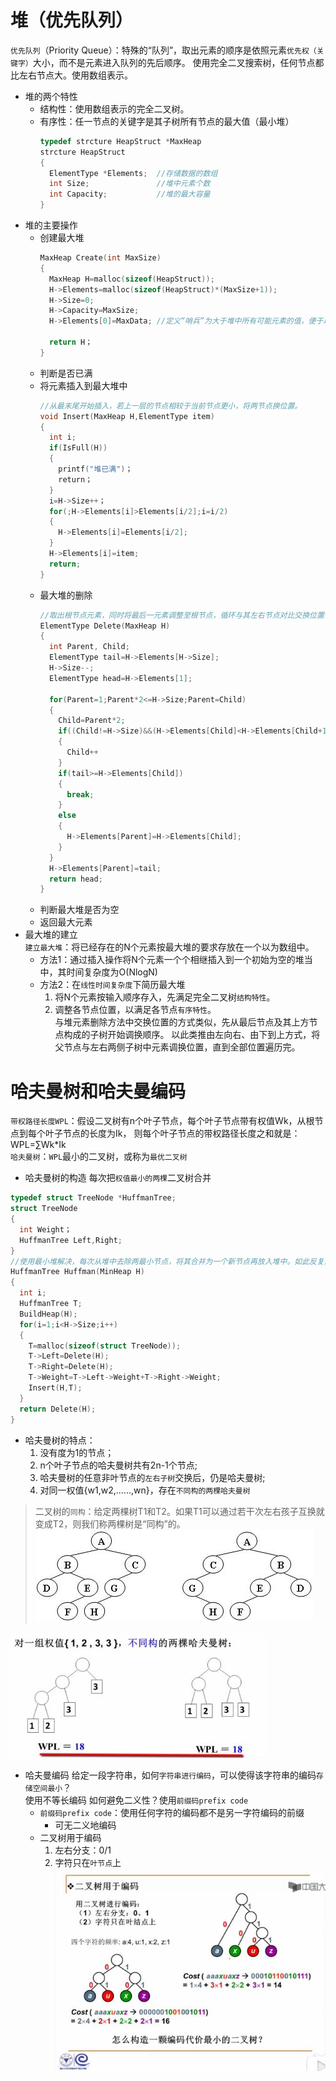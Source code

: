 # 堆（优先队列）
`优先队列`（Priority Queue）：特殊的“队列”，取出元素的顺序是依照元素`优先权（关键字）`大小，而不是元素进入队列的先后顺序。
使用完全二叉搜索树，任何节点都比左右节点大。使用数组表示。
* 堆的两个特性
  * 结构性：使用数组表示的完全二叉树。
  * 有序性：任一节点的关键字是其子树所有节点的最大值（最小堆）
    ``` C
    typedef strcture HeapStruct *MaxHeap
    strcture HeapStruct
    {
      ElementType *Elements;  //存储数据的数组
      int Size;               //堆中元素个数
      int Capacity;           //堆的最大容量
    }
    ```
* 堆的主要操作
  * 创建最大堆
    ``` C
    MaxHeap Create(int MaxSize)
    {
      MaxHeap H=malloc(sizeof(HeapStruct));
      H->Elements=malloc(sizeof(HeapStruct)*(MaxSize+1));
      H->Size=0;
      H->Capacity=MaxSize;
      H->Elements[0]=MaxData; //定义“哨兵”为大于堆中所有可能元素的值，便于以后更快操作
      
      return H；
    }
    ```
  * 判断是否已满
  * 将元素插入到最大堆中
    ``` C
    //从最末尾开始插入，若上一层的节点相较于当前节点更小，将两节点换位置。
    void Insert(MaxHeap H,ElementType item)
    {
      int i;
      if(IsFull(H))
      {
        printf("堆已满")；
        return；
      }
      i=H->Size++；
      for(;H->Elements[i]>Elements[i/2];i=i/2)
      {
        H->Elements[i]=Elements[i/2];
      }
      H->Elements[i]=item;
      return;
    }
    ```
  * 最大堆的删除
    ``` C
    //取出根节点元素，同时将最后一元素调整至根节点，循环与其左右节点对比交换位置保证顺序性。
    ElementType Delete(MaxHeap H)
    {
      int Parent, Child;
      ElementType tail=H->Elements[H->Size];
      H->Size--;
      ElementType head=H->Elements[1];
      
      for(Parent=1;Parent*2<=H->Size;Parent=Child)
      {
        Child=Parent*2;
        if((Child!=H->Size)&&(H->Elements[Child]<H->Elements[Child+1]))
        {
          Child++
        }
        if(tail>=H->Elements[Child])
        {
          break;
        }
        else
        {
          H->Elements[Parent]=H->Elements[Child];
        }
      }
      H->Elements[Parent]=tail;
      return head;
    }
    ```
  * 判断最大堆是否为空
  * 返回最大元素
* 最大堆的建立  
`建立最大堆`：将已经存在的N个元素按最大堆的要求存放在一个以为数组中。
  * 方法1：通过插入操作将N个元素一个个相继插入到一个初始为空的堆当中，其时间复杂度为O(NlogN)
  * 方法2：在`线性时间复杂度`下简历最大堆
    1. 将N个元素按输入顺序存入，先满足完全二叉树`结构特性`。<br>
    2. 调整各节点位置，以满足各节点`有序特性`。<br>
  与堆元素删除方法中交换位置的方式类似，先从最后节点及其上方节点构成的子树开始调换顺序。
  以此类推由左向右、由下到上方式，将父节点与左右两侧子树中元素调换位置，直到全部位置遍历完。<br>
    
# 哈夫曼树和哈夫曼编码
`带权路径长度WPL`：假设二叉树有n个叶子节点，每个叶子节点带有权值Wk，从根节点到每个叶子节点的长度为Ik，
则每个叶子节点的带权路径长度之和就是：WPL=∑Wk*Ik<br>
`哈夫曼树`：`WPL`最小的二叉树，或称为`最优二叉树`
* 哈夫曼树的构造
  每次把`权值最小的两棵`二叉树合并
```C
typedef struct TreeNode *HuffmanTree;
struct TreeNode
{
  int Weight；
  HuffmanTree Left,Right;
}
//使用最小堆解决，每次从堆中去除两最小节点，将其合并为一个新节点再放入堆中。如此反复知道遍历完成
HuffmanTree Huffman(MinHeap H)
{
  int i;
  HuffmanTree T;
  BuildHeap(H);
  for(i=1;i<H->Size;i++)
  {
    T=malloc(sizeof(struct TreeNode));
    T->Left=Delete(H);
    T->Right=Delete(H);
    T->Weight=T->Left->Weight+T->Right->Weight;
    Insert(H,T);
  }
  return Delete(H);
}
```
* 哈夫曼树的特点：
  1. 没有度为1的节点；<br>
  2. n个叶子节点的哈夫曼树共有2n-1个节点;<br>
  3. 哈夫曼树的任意非叶节点的`左右子树`交换后，仍是哈夫曼树;<br>
  4. 对同一权值{w1,w2,......,wn}，存在`不同构的两棵哈夫曼树`<br>
> 二叉树的`同构`：给定两棵树T1和T2。如果T1可以通过若干次左右孩子互换就变成T2，则我们称两棵树是“同构”的。<br>
![树的同构](https://github.com/fake960324/DataStructure-Algorithm/blob/master/Pics/%E6%A0%91%E7%9A%84%E5%90%8C%E6%9E%84.jpg)<br>
  
  ![同权值不同构的哈夫曼树](https://github.com/fake960324/DataStructure-Algorithm/blob/master/Pics/%E5%90%8C%E6%9D%83%E5%80%BC%E5%93%88%E5%A4%AB%E6%9B%BC%E6%A0%91.jpg)
* 哈夫曼编码
给定一段字符串，如何`字符串进行编码`，可以使得该字符串的编码`存储空间最小`？<br>
使用不等长编码
如何避免二义性？使用`前缀码prefix code`
  * `前缀码prefix code`：使用任何字符的编码都不是另一字符编码的前缀
    * 可无二义地编码
  * 二叉树用于编码
    1. 左右分支：0/1
    2. 字符只在`叶节点`上
![哈夫曼编码](https://github.com/fake960324/DataStructure-Algorithm/blob/master/Pics/%E5%93%88%E5%A4%AB%E6%9B%BC%E7%BC%96%E7%A0%81.jpg)<br>
    
    
    
    
    
    
    

  
  

